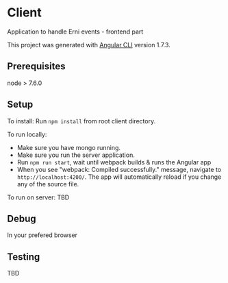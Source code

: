# Client
Application to handle Erni events - frontend part

This project was generated with [Angular CLI](https://github.com/angular/angular-cli) version 1.7.3.

## Prerequisites

node > 7.6.0

## Setup

To install: Run `npm install` from root client directory.

To run locally:
 * Make sure you have mongo running.
 * Make sure you run the server application.
 * Run `npm run start`, wait until webpack builds & runs the Angular app
 * When you see "webpack: Compiled successfully." message, navigate to `http://localhost:4200/`. The app will automatically reload if you change any of the source file.

To run on server:
TBD

## Debug

In your prefered browser

## Testing

TBD
